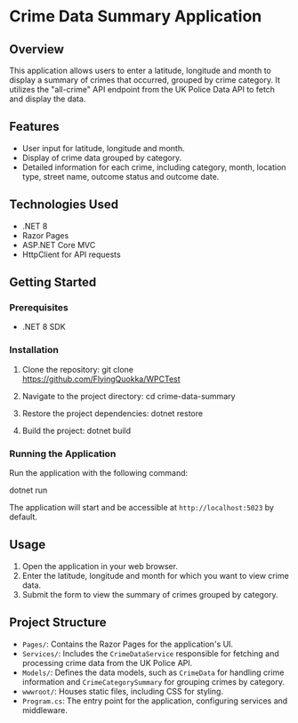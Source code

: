 ﻿# Crime Data Summary Application

## Overview
This application allows users to enter a latitude, longitude and month to display a summary of crimes that occurred, grouped by crime category. It utilizes the "all-crime" API endpoint from the UK Police Data API to fetch and display the data.

## Features
- User input for latitude, longitude and month.
- Display of crime data grouped by category.
- Detailed information for each crime, including category, month, location type, street name, outcome status and outcome date.

## Technologies Used
- .NET 8
- Razor Pages
- ASP.NET Core MVC
- HttpClient for API requests

## Getting Started

### Prerequisites
- .NET 8 SDK

### Installation
1. Clone the repository:
   git clone https://github.com/FlyingQuokka/WPCTest

2. Navigate to the project directory:
   cd crime-data-summary

3. Restore the project dependencies:
   dotnet restore

4. Build the project:
   dotnet build

### Running the Application
Run the application with the following command:

dotnet run

The application will start and be accessible at `http://localhost:5023` by default.

## Usage
1. Open the application in your web browser.
2. Enter the latitude, longitude and month for which you want to view crime data.
3. Submit the form to view the summary of crimes grouped by category.

## Project Structure
- `Pages/`: Contains the Razor Pages for the application's UI.
- `Services/`: Includes the `CrimeDataService` responsible for fetching and processing crime data from the UK Police API.
- `Models/`: Defines the data models, such as `CrimeData` for handling crime information and `CrimeCategorySummary` for grouping crimes by category.
- `wwwroot/`: Houses static files, including CSS for styling.
- `Program.cs`: The entry point for the application, configuring services and middleware.
